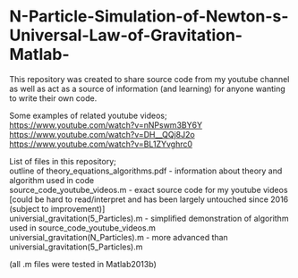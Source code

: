 # N-Particle-Simulation-of-Newton-s-Universal-Law-of-Gravitation-Matlab-
This repository was created to share source code from my youtube channel as well as act as a source of information (and learning) for anyone wanting to write their own code.

Some examples of related youtube videos;
https://www.youtube.com/watch?v=nNPswm3BY6Y
https://www.youtube.com/watch?v=DH__QQj8J2o
https://www.youtube.com/watch?v=BL1ZYvghrc0



List of files in this repository;<br />
outline of theory_equations_algorithms.pdf - information about theory and algorithm used in code<br />
source_code_youtube_videos.m - exact source code for my youtube videos [could be hard to read/interpret and has been largely untouched since 2016 (subject to improvement)]<br />
universial_gravitation(5_Particles).m - simplified demonstration of algorithm used in source_code_youtube_videos.m<br />
universial_gravitation(N_Particles).m - more advanced than universial_gravitation(5_Particles).m<br />

(all .m files were tested in Matlab2013b)

